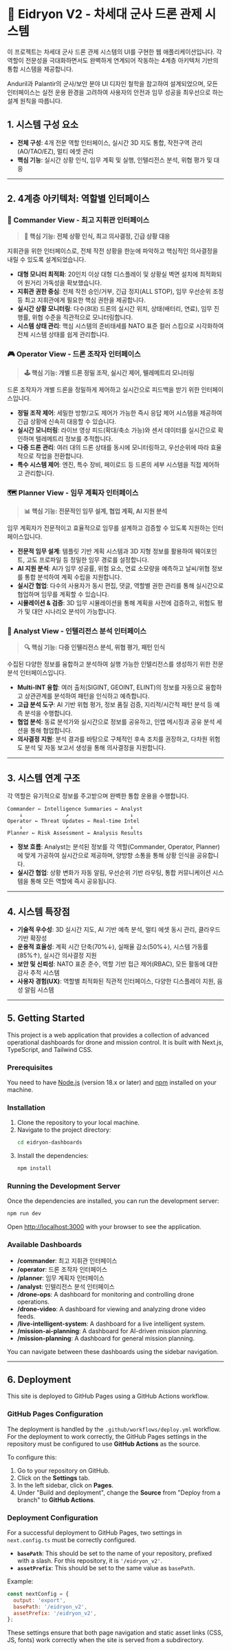 # 🚁 Eidryon V2 - 차세대 군사 드론 관제 시스템

이 프로젝트는 차세대 군사 드론 관제 시스템의 UI를 구현한 웹 애플리케이션입니다. 각 역할이 전문성을 극대화하면서도 완벽하게 연계되어 작동하는 4계층 아키텍처 기반의 통합 시스템을 제공합니다.

Anduril과 Palantir의 군사/보안 분야 UI 디자인 철학을 참고하여 설계되었으며, 모든 인터페이스는 실전 운용 환경을 고려하여 사용자의 안전과 임무 성공을 최우선으로 하는 설계 원칙을 따릅니다.

## 1. 시스템 구성 요소

- **전체 구성**: 4개 전문 역할 인터페이스, 실시간 3D 지도 통합, 작전구역 관리(AO/TAO/EZ), 멀티 에셋 관리
- **핵심 기능**: 실시간 상황 인식, 임무 계획 및 실행, 인텔리전스 분석, 위협 평가 및 대응

---

## 2. 4계층 아키텍처: 역할별 인터페이스

### 👑 Commander View - 최고 지휘관 인터페이스

> **🎯 핵심 기능: 전체 상황 인식, 최고 의사결정, 긴급 상황 대응**

지휘관을 위한 인터페이스로, 전체 작전 상황을 한눈에 파악하고 핵심적인 의사결정을 내릴 수 있도록 설계되었습니다.

- **대형 모니터 최적화**: 20인치 이상 대형 디스플레이 및 상황실 벽면 설치에 최적화되어 원거리 가독성을 확보했습니다.
- **지휘관 권한 중심**: 전체 작전 승인/거부, 긴급 정지(ALL STOP), 임무 우선순위 조정 등 최고 지휘관에게 필요한 핵심 권한을 제공합니다.
- **실시간 상황 모니터링**: 다수(8대) 드론의 실시간 위치, 상태(배터리, 연료), 임무 진행률, 위협 수준을 직관적으로 모니터링합니다.
- **시스템 상태 관리**: 핵심 시스템의 준비태세를 NATO 표준 컬러 스킴으로 시각화하여 전체 시스템 상태를 쉽게 관리합니다.

### 🎮 Operator View - 드론 조작자 인터페이스

> **🕹️ 핵심 기능: 개별 드론 정밀 조작, 실시간 제어, 텔레메트리 모니터링**

드론 조작자가 개별 드론을 정밀하게 제어하고 실시간으로 피드백을 받기 위한 인터페이스입니다.

- **정밀 조작 제어**: 세밀한 방향/고도 제어가 가능한 즉시 응답 제어 시스템을 제공하여 긴급 상황에 신속히 대응할 수 있습니다.
- **실시간 모니터링**: 라이브 영상 피드(확대/축소 가능)와 센서 데이터를 실시간으로 확인하며 텔레메트리 정보를 추적합니다.
- **다중 드론 관리**: 여러 대의 드론 상태를 동시에 모니터링하고, 우선순위에 따라 효율적으로 작업을 전환합니다.
- **특수 시스템 제어**: 엔진, 특수 장비, 페이로드 등 드론의 세부 시스템을 직접 제어하고 관리합니다.

### 🗺️ Planner View - 임무 계획자 인터페이스

> **📊 핵심 기능: 전문적인 임무 설계, 협업 계획, AI 지원 분석**

임무 계획자가 전문적이고 효율적으로 임무를 설계하고 검증할 수 있도록 지원하는 인터페이스입니다.

- **전문적 임무 설계**: 템플릿 기반 계획 시스템과 3D 지형 정보를 활용하여 웨이포인트, 고도 프로파일 등 정밀한 임무 경로를 설정합니다.
- **AI 지원 분석**: AI가 임무 성공률, 위험 요소, 연료 소모량을 예측하고 날씨/위협 정보를 통합 분석하여 계획 수립을 지원합니다.
- **실시간 협업**: 다수의 사용자가 동시 편집, 댓글, 역할별 권한 관리를 통해 실시간으로 협업하며 임무를 계획할 수 있습니다.
- **시뮬레이션 & 검증**: 3D 임무 시뮬레이션을 통해 계획을 사전에 검증하고, 위험도 평가 및 대안 시나리오 분석이 가능합니다.

### 🧠 Analyst View - 인텔리전스 분석 인터페이스

> **🔍 핵심 기능: 다중 인텔리전스 분석, 위협 평가, 패턴 인식**

수집된 다양한 정보를 융합하고 분석하여 실행 가능한 인텔리전스를 생성하기 위한 전문 분석 인터페이스입니다.

- **Multi-INT 융합**: 여러 출처(SIGINT, GEOINT, ELINT)의 정보를 자동으로 융합하고 상관관계를 분석하여 패턴을 인식하고 예측합니다.
- **고급 분석 도구**: AI 기반 위협 평가, 정보 품질 검증, 지리적/시간적 패턴 분석 등 예측 분석을 수행합니다.
- **협업 분석**: 동료 분석가와 실시간으로 정보를 공유하고, 인앱 메시징과 공유 분석 세션을 통해 협업합니다.
- **의사결정 지원**: 분석 결과를 바탕으로 구체적인 후속 조치를 권장하고, 다차원 위험도 분석 및 자동 보고서 생성을 통해 의사결정을 지원합니다.

---

## 3. 시스템 연계 구조

각 역할은 유기적으로 정보를 주고받으며 완벽한 통합 운용을 수행합니다.

```
Commander ← Intelligence Summaries ← Analyst
    ↓              ↗                    ↓
Operator ← Threat Updates ← Real-time Intel
    ↓              ↗                    ↓
Planner ← Risk Assessment ← Analysis Results
```

- **정보 흐름**: Analyst는 분석된 정보를 각 역할(Commander, Operator, Planner)에 맞게 가공하여 실시간으로 제공하며, 양방향 소통을 통해 상황 인식을 공유합니다.
- **실시간 협업**: 상황 변화가 자동 알림, 우선순위 기반 라우팅, 통합 커뮤니케이션 시스템을 통해 모든 역할에 즉시 공유됩니다.

---

## 4. 시스템 특장점

- **기술적 우수성**: 3D 실시간 지도, AI 기반 예측 분석, 멀티 에셋 동시 관리, 클라우드 기반 확장성
- **운용적 효율성**: 계획 시간 단축(70%↓), 실패율 감소(50%↓), 시스템 가동률(85%↑), 실시간 의사결정 지원
- **보안 및 신뢰성**: NATO 표준 준수, 역할 기반 접근 제어(RBAC), 모든 활동에 대한 감사 추적 시스템
- **사용자 경험(UX)**: 역할별 최적화된 직관적 인터페이스, 다양한 디스플레이 지원, 음성 알림 시스템

---

## 5. Getting Started

This project is a web application that provides a collection of advanced operational dashboards for drone and mission control. It is built with Next.js, TypeScript, and Tailwind CSS.

### Prerequisites

You need to have [Node.js](https://nodejs.org/en/) (version 18.x or later) and [npm](https://www.npmjs.com/) installed on your machine.

### Installation

1.  Clone the repository to your local machine.
2.  Navigate to the project directory:
    ```bash
    cd eidryon-dashboards
    ```
3.  Install the dependencies:
    ```bash
    npm install
    ```

### Running the Development Server

Once the dependencies are installed, you can run the development server:

```bash
npm run dev
```

Open [http://localhost:3000](http://localhost:3000) with your browser to see the application.

### Available Dashboards

-   **/commander**: 최고 지휘관 인터페이스
-   **/operator**: 드론 조작자 인터페이스
-   **/planner**: 임무 계획자 인터페이스
-   **/analyst**: 인텔리전스 분석 인터페이스
-   **/drone-ops**: A dashboard for monitoring and controlling drone operations.
-   **/drone-video**: A dashboard for viewing and analyzing drone video feeds.
-   **/live-intelligent-system**: A dashboard for a live intelligent system.
-   **/mission-ai-planning**: A dashboard for AI-driven mission planning.
-   **/mission-planning**: A dashboard for general mission planning.

You can navigate between these dashboards using the sidebar navigation.

---

## 6. Deployment

This site is deployed to GitHub Pages using a GitHub Actions workflow.

### GitHub Pages Configuration

The deployment is handled by the `.github/workflows/deploy.yml` workflow. For the deployment to work correctly, the GitHub Pages settings in the repository must be configured to use **GitHub Actions** as the source.

To configure this:
1.  Go to your repository on GitHub.
2.  Click on the **Settings** tab.
3.  In the left sidebar, click on **Pages**.
4.  Under "Build and deployment", change the **Source** from "Deploy from a branch" to **GitHub Actions**.

### Deployment Configuration

For a successful deployment to GitHub Pages, two settings in `next.config.ts` must be correctly configured.

- **`basePath`**: This should be set to the name of your repository, prefixed with a slash. For this repository, it is `'/eidryon_v2'`.
- **`assetPrefix`**: This should be set to the same value as `basePath`.

Example:
```javascript
const nextConfig = {
  output: 'export',
  basePath: '/eidryon_v2',
  assetPrefix: '/eidryon_v2',
};
```

These settings ensure that both page navigation and static asset links (CSS, JS, fonts) work correctly when the site is served from a subdirectory.
